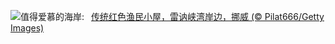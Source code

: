 ![](https://www.bing.com/th?id=OHR.ReinefjordenNorway_ZH-CN1198843758_UHD.jpg&w=1000)值得爱慕的海岸:&nbsp;&ensp;[传统红色渔民小屋，雷讷峡湾岸边，挪威 (© Pilat666/Getty Images)](https://www.bing.com/th?id=OHR.ReinefjordenNorway_ZH-CN1198843758_UHD.jpg)
<br><br/>
